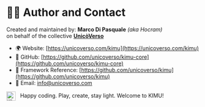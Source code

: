 # 🧑‍💻 Author and Contact

Created and maintained by:
**Marco Di Pasquale** *(aka Hocram)*  
on behalf of the collective **[UnicòVerso](https://unicoverso.com)**

- 🌍 Website: [https://unicoverso.com/kimu](https://unicoverso.com/kimu)  
- 🐙 GitHub: [https://github.com/unicoverso/kimu-core](https://github.com/unicoverso/kimu-core)  
- 🚀 Framework Reference: [https://github.com/unicoverso/kimu](https://github.com/unicoverso/kimu)  
- 📩 Email: [info@unicoverso.com](mailto:info@unicoverso.com)

<p>
  <img src="/images/icon.svg" alt="KIMU Icon" width="24" style="vertical-align: middle; margin-right: 8px;" />
  Happy coding. Play, create, stay light. Welcome to KIMU!
</p>
